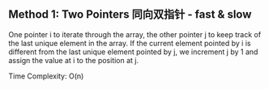 ## Method 1: Two Pointers 同向双指针 - fast & slow

One pointer i to iterate through the array, the other pointer j to keep track of the last unique element in the array. If the current element pointed by i is different from the last unique element pointed by j, we increment j by 1 and assign the value at i to the position at j.

Time Complexity: O(n)
